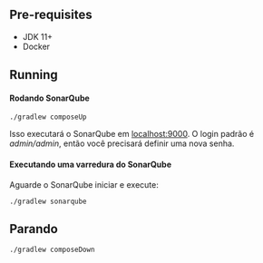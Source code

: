 ## Pre-requisites
* JDK 11+
* Docker

## Running

#### Rodando SonarQube
`./gradlew composeUp`

Isso executará o SonarQube em [localhost:9000](http://localhost:9000).
O login padrão é *admin/admin*, então você precisará definir uma nova senha.

#### Executando uma varredura do SonarQube
Aguarde o SonarQube iniciar e execute:

`./gradlew sonarqube`

## Parando
`./gradlew composeDown`

